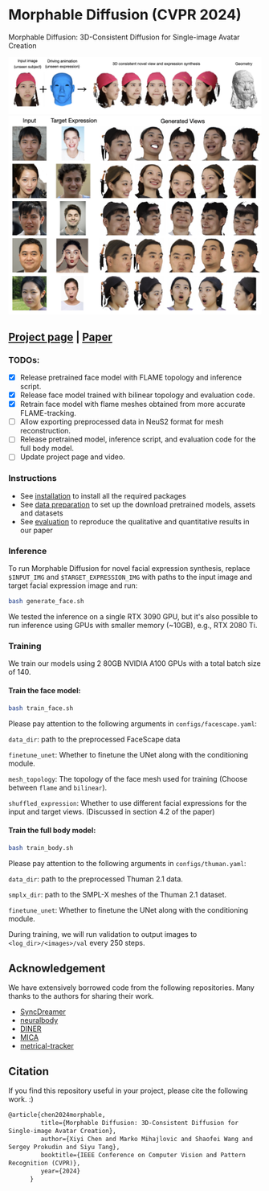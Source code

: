 # Morphable Diffusion (CVPR 2024)
Morphable Diffusion: 3D-Consistent Diffusion for Single-image Avatar Creation

![](assets/teaser.png)
![](assets/in_the_wild.png)


## [Project page](https://xiyichen.github.io/morphablediffusion) | [Paper](https://arxiv.org/abs/2401.04728)

### TODOs:
- [x] Release pretrained face model with FLAME topology and inference script.
- [x] Release face model trained with bilinear topology and evaluation code.
- [x] Retrain face model with flame meshes obtained from more accurate FLAME-tracking.
- [ ] Allow exporting preprocessed data in NeuS2 format for mesh reconstruction.
- [ ] Release pretrained model, inference script, and evaluation code for the full body model.
- [ ] Update project page and video.

### Instructions
- See [installation](docs/installation.md) to install all the required packages
- See [data preparation](docs/data.md) to set up the download pretrained models, assets and datasets
- See [evaluation](docs/eval.md) to reproduce the qualitative and quantitative results in our paper

### Inference
To run Morphable Diffusion for novel facial expression synthesis, replace `$INPUT_IMG` and `$TARGET_EXPRESSION_IMG` with paths to the input image and target facial expression image and run:
```bash
bash generate_face.sh
```
We tested the inference on a single RTX 3090 GPU, but it's also possible to run inference using GPUs with smaller memory (~10GB), e.g., RTX 2080 Ti.

### Training
We train our models using 2 80GB NVIDIA A100 GPUs with a total batch size of 140.
#### Train the face model:
```bash
bash train_face.sh
```
Please pay attention to the following arguments in `configs/facescape.yaml`:

`data_dir`: path to the preprocessed FaceScape data

`finetune_unet`: Whether to finetune the UNet along with the conditioning module.

`mesh_topology`: The topology of the face mesh used for training (Choose between `flame` and `bilinear`).

`shuffled_expression`: Whether to use different facial expressions for the input and target views. (Discussed in section 4.2 of the paper)

#### Train the full body model:
```bash
bash train_body.sh
```

Please pay attention to the following arguments in `configs/thuman.yaml`:

`data_dir`: path to the preprocessed Thuman 2.1 data.

`smplx_dir`: path to the SMPL-X meshes of the Thuman 2.1 dataset.

`finetune_unet`: Whether to finetune the UNet along with the conditioning module.


During training, we will run validation to output images to `<log_dir>/<images>/val` every 250 steps.

## Acknowledgement

We have extensively borrowed code from the following repositories. Many thanks to the authors for sharing their work.

- [SyncDreamer](https://github.com/liuyuan-pal/SyncDreamer)
- [neuralbody](https://github.com/zju3dv/neuralbody)
- [DINER](https://github.com/malteprinzler/diner)
- [MICA](https://github.com/Zielon/MICA)
- [metrical-tracker](https://github.com/Zielon/metrical-tracker.git)

## Citation
If you find this repository useful in your project, please cite the following work. :)
```
@article{chen2024morphable,
         title={Morphable Diffusion: 3D-Consistent Diffusion for Single-image Avatar Creation}, 
         author={Xiyi Chen and Marko Mihajlovic and Shaofei Wang and Sergey Prokudin and Siyu Tang},
         booktitle={IEEE Conference on Computer Vision and Pattern Recognition (CVPR)},
         year={2024}
      }
```
